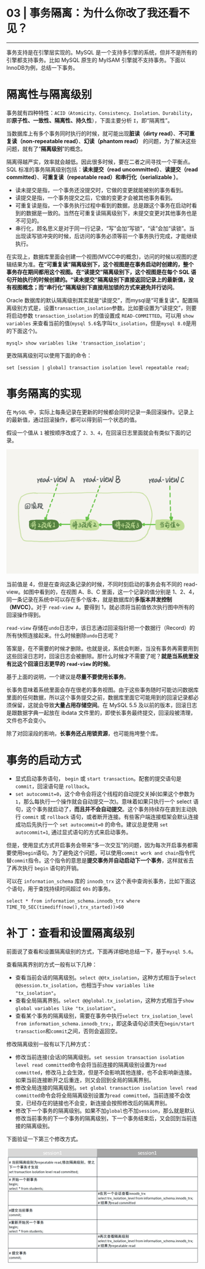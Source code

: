 ﻿# 03 | 事务隔离：为什么你改了我还看不见？
---

事务支持是在引擎层实现的。MySQL 是一个支持多引擎的系统，但并不是所有的引擎都支持事务。比如 MySQL 原生的 MyISAM 引擎就不支持事务。下面以InnoDB为例，总结一下事务。

# 隔离性与隔离级别
事务就有四种特性：`ACID（Atomicity、Consistency、Isolation、Durability`，即**原子性、一致性、隔离性、持久性**），下面主要分析 `I`，即“隔离性”。

当数据库上有多个事务同时执行的时候，就可能出现**脏读（dirty read）**、**不可重复读（non-repeatable read）**、**幻读（phantom read）** 的问题，为了解决这些问题，就有了“**隔离级别**”的概念。

隔离得越严实，效率就会越低。因此很多时候，要在二者之间寻找一个平衡点。SQL 标准的事务隔离级别包括：**读未提交（read uncommitted）**、**读提交（read committed）**、**可重复读（repeatable read）**和**串行化（serializable ）**。


- 读未提交是指，一个事务还没提交时，它做的变更就能被别的事务看到。
- 读提交是指，一个事务提交之后，它做的变更才会被其他事务看到。
- 可重复读是指，一个事务执行过程中看到的数据，总是跟这个事务在启动时看到的数据是一致的。当然在可重复读隔离级别下，未提交变更对其他事务也是不可见的。
- 串行化，顾名思义是对于同一行记录，“写”会加“写锁”，“读”会加“读锁”。当出现读写锁冲突的时候，后访问的事务必须等前一个事务执行完成，才能继续执行。

在实现上，数据库里面会创建一个视图(MVCC中的概念)，访问的时候以视图的逻辑结果为准。**在“可重复读”隔离级别下，这个视图是在事务启动时创建的，整个事务存在期间都用这个视图。在“读提交”隔离级别下，这个视图是在每个 SQL 语句开始执行的时候创建的。“读未提交”隔离级别下直接返回记录上的最新值，没有视图概念；而“串行化”隔离级别下直接用加锁的方式来避免并行访问**。

Oracle 数据库的默认隔离级别其实就是“读提交”，而mysql是“可重复读”。配置隔离级别方式是，设置`transaction_isolation`参数。比如要设置为“读提交”，则要将启动参数 `transaction_isolation` 的值设置成 `READ-COMMITTED`。可以用 `show variables` 来查看当前的值(`mysql 5.6`名字叫`tx_isolation`，但是`mysql 8.0`是用的下面这个)。
```
mysql> show variables like 'transaction_isolation';
```
更改隔离级别可以使用下面的命令：
```
set [session | global] transaction isolation level repeatable read;
```

# 事务隔离的实现
在 `MySQL` 中，实际上每条记录在更新的时候都会同时记录一条回滚操作。记录上的最新值，通过回滚操作，都可以得到前一个状态的值。

假设一个值从 `1` 被按顺序改成了 `2、3、4`，在回滚日志里面就会有类似下面的记录。
<center>
<img src="https://raw.githubusercontent.com/adamhand/LeetCode-images/master/mvcc_45.png">
</center>

当前值是 4，但是在查询这条记录的时候，不同时刻启动的事务会有不同的 read-view。如图中看到的，在视图 A、B、C 里面，这一个记录的值分别是 1、2、4，同一条记录在系统中可以存在多个版本，就是数据库的**多版本并发控制（MVCC）**。对于 `read-view A`，要得到 1，就必须将当前值依次执行图中所有的回滚操作得到。

`read-view` 存储在`undo`日志中，该日志通过回滚指针把一个数据行（Record）的所有快照连接起来。什么时候删除`undo`日志呢？

答案是，在不需要的时候才删除。也就是说，系统会判断，当没有事务再需要用到这些回滚日志时，回滚日志会被删除。那什么时候才不需要了呢？**就是当系统里没有比这个回滚日志更早的 `read-view` 的时候**。

基于上面的说明，一个建议是**尽量不要使用长事务**。

长事务意味着系统里面会存在很老的事务视图。由于这些事务随时可能访问数据库里面的任何数据，所以这个事务提交之前，数据库里面它可能用到的回滚记录都必须保留，这就会导致**大量占用存储空间**。在 MySQL 5.5 及以前的版本，回滚日志是跟数据字典一起放在 ibdata 文件里的，即使长事务最终提交，回滚段被清理，文件也不会变小。

除了对回滚段的影响，**长事务还占用锁资源**，也可能拖垮整个库。

# 事务的启动方式
- 显式启动事务语句， `begin` 或 `start transaction`。配套的提交语句是 `commit`，回滚语句是 `rollback`。
- `set autocommit=0`，这个命令会将这个线程的自动提交关掉(如果这个参数为`1`，那么每执行一个操作就会自动提交一次)。意味着如果只执行一个 select 语句，这个事务就启动了，**而且并不会自动提交**。这个事务持续存在直到主动执行 `commit` 或 `rollback` 语句，或者断开连接。有些客户端连接框架会默认连接成功后先执行一个 `set autocommit=0` 的命令。建议总是使用 `set autocommit=1`, 通过显式语句的方式来启动事务。

但是，使用显式方式开启事务会带来“多一次交互”的问题，因为每次开启事务都需要使用`begin`语句。为了避免这个问题，可以使用`commit work and chain`指令代替`commit`指令。这个指令的意思是**提交事务并自动启动下一个事务**，这样就省去了再次执行 `begin` 语句的开销。

可以在 `information_schema` 库的 `innodb_trx` 这个表中查询长事务，比如下面这个语句，用于查找持续时间超过 `60s` 的事务。
```
select * from information_schema.innodb_trx where TIME_TO_SEC(timediff(now(),trx_started))>60
```

# 补丁：查看和设置隔离级别
前面说了查看和设置隔离级别的方式，下面再详细地总结一下，基于`mysql 5.6`。

查看隔离界别的方式一般有以下几种：

- 查看当前会话的隔离级别。`select @@tx_isolation`，这种方式相当于`select @@session.tx_isolation`，也相当于`show variables like "tx_isolation"`。
- 查看全局隔离界别。`select @@global.tx_isolation`，这种方式相当于`show global variables like "tx_isolation"`。
- 查看某个事务的隔离级别，需要在事务中执行`select trx_isolation_level from information_schema.innodb_trx;`，即这条语句必须夹在`begin/start transaction`和`commit`之间，否则会返回空。

修改隔离级别一般有以下几种方式：

- 修改当前连接(会话)的隔离级别。`set session transaction isolation level read committed`命令会将当前连接的隔离级别设置为`read committed`，修改马上会生效，但是不会影响其他连接，也不会影响新连接。如果当前连接断开之后重连，则又会回到全局的隔离界别。
- 修改全局连接的隔离级别。`set global transaction isolation level read committed`命令会将全局隔离级别设置为`read committed`，当前连接不会改变，已经存在的链接也不会变，新连接会按照修改后的隔离界别。
- 修改下一个事务的隔离级别。如果不加`global`也不加`session`，那么就是默认修改当前事务的下一个事务的隔离级别，下一个事务结束后，又会回到当前连接的隔离级别。

下面验证一下第三个修改方式。

<div align="center">
<img src="https://raw.githubusercontent.com/adamhand/LeetCode-images/master/set%20transaction%20isolation%201.jpg">
</div>
